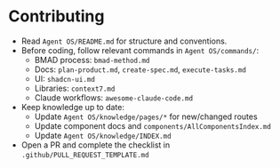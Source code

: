 # Contributing

- Read `Agent OS/README.md` for structure and conventions.
- Before coding, follow relevant commands in `Agent OS/commands/`:
  - BMAD process: `bmad-method.md`
  - Docs: `plan-product.md`, `create-spec.md`, `execute-tasks.md`
  - UI: `shadcn-ui.md`
  - Libraries: `context7.md`
  - Claude workflows: `awesome-claude-code.md`
- Keep knowledge up to date:
  - Update `Agent OS/knowledge/pages/*` for new/changed routes
  - Update component docs and `components/AllComponentsIndex.md`
  - Update `Agent OS/knowledge/INDEX.md`
- Open a PR and complete the checklist in `.github/PULL_REQUEST_TEMPLATE.md` 